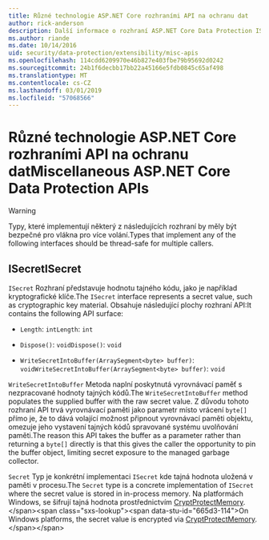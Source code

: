 ```yaml
---
title: Různé technologie ASP.NET Core rozhraními API na ochranu dat
author: rick-anderson
description: Další informace o rozhraní ASP.NET Core Data Protection ISecret.
ms.author: riande
ms.date: 10/14/2016
uid: security/data-protection/extensibility/misc-apis
ms.openlocfilehash: 114cdd6209970e46b827e403fbe79b95692d0242
ms.sourcegitcommit: 24b1f6decbb17bb22a45166e5fdb0845c65af498
ms.translationtype: MT
ms.contentlocale: cs-CZ
ms.lasthandoff: 03/01/2019
ms.locfileid: "57068566"
---
```

# <a name="miscellaneous-aspnet-core-data-protection-apis"></a><span data-ttu-id="665d3-103">Různé technologie ASP.NET Core rozhraními API na ochranu dat</span><span class="sxs-lookup"><span data-stu-id="665d3-103">Miscellaneous ASP.NET Core Data Protection APIs</span></span>

<a name="data-protection-extensibility-mics-apis"></a>

>[!WARNING]
> <span data-ttu-id="665d3-104">Typy, které implementují některý z následujících rozhraní by měly být bezpečné pro vlákna pro více volání.</span><span class="sxs-lookup"><span data-stu-id="665d3-104">Types that implement any of the following interfaces should be thread-safe for multiple callers.</span></span>

## <a name="isecret"></a><span data-ttu-id="665d3-105">ISecret</span><span class="sxs-lookup"><span data-stu-id="665d3-105">ISecret</span></span>

<span data-ttu-id="665d3-106">`ISecret` Rozhraní představuje hodnotu tajného kódu, jako je například kryptografické klíče.</span><span class="sxs-lookup"><span data-stu-id="665d3-106">The `ISecret` interface represents a secret value, such as cryptographic key material.</span></span> <span data-ttu-id="665d3-107">Obsahuje následující plochy rozhraní API:</span><span class="sxs-lookup"><span data-stu-id="665d3-107">It contains the following API surface:</span></span>

* <span data-ttu-id="665d3-108">`Length`: `int`</span><span class="sxs-lookup"><span data-stu-id="665d3-108">`Length`: `int`</span></span>

* <span data-ttu-id="665d3-109">`Dispose()`: `void`</span><span class="sxs-lookup"><span data-stu-id="665d3-109">`Dispose()`: `void`</span></span>

* <span data-ttu-id="665d3-110">`WriteSecretIntoBuffer(ArraySegment<byte> buffer)`: `void`</span><span class="sxs-lookup"><span data-stu-id="665d3-110">`WriteSecretIntoBuffer(ArraySegment<byte> buffer)`: `void`</span></span>

<span data-ttu-id="665d3-111">`WriteSecretIntoBuffer` Metoda naplní poskytnutá vyrovnávací paměť s nezpracované hodnoty tajných kódů.</span><span class="sxs-lookup"><span data-stu-id="665d3-111">The `WriteSecretIntoBuffer` method populates the supplied buffer with the raw secret value.</span></span> <span data-ttu-id="665d3-112">Z důvodu tohoto rozhraní API trvá vyrovnávací paměti jako parametr místo vrácení `byte[]` přímo je, že to dává volající možnost připnout vyrovnávací paměti objektu, omezuje jeho vystavení tajných kódů spravované systému uvolňování paměti.</span><span class="sxs-lookup"><span data-stu-id="665d3-112">The reason this API takes the buffer as a parameter rather than returning a `byte[]` directly is that this gives the caller the opportunity to pin the buffer object, limiting secret exposure to the managed garbage collector.</span></span>

<span data-ttu-id="665d3-113">`Secret` Typ je konkrétní implementaci `ISecret` kde tajná hodnota uložená v paměti v procesu.</span><span class="sxs-lookup"><span data-stu-id="665d3-113">The `Secret` type is a concrete implementation of `ISecret` where the secret value is stored in in-process memory.</span></span> <span data-ttu-id="665d3-114">Na platformách Windows, se šifrují tajná hodnota prostřednictvím [CryptProtectMemory](https://msdn.microsoft.com/library/windows/desktop/aa380262(v=vs.85).aspx).</span><span class="sxs-lookup"><span data-stu-id="665d3-114">On Windows platforms, the secret value is encrypted via [CryptProtectMemory](https://msdn.microsoft.com/library/windows/desktop/aa380262(v=vs.85).aspx).</span></span>

